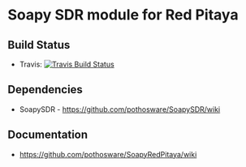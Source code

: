 # Soapy SDR module for Red Pitaya

## Build Status

- Travis: [![Travis Build Status](https://travis-ci.org/pothosware/SoapyRedPitaya.svg?branch=master)](https://travis-ci.org/pothosware/SoapyRedPitaya)

## Dependencies

* SoapySDR - https://github.com/pothosware/SoapySDR/wiki

## Documentation

* https://github.com/pothosware/SoapyRedPitaya/wiki
